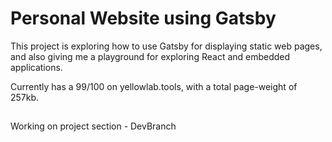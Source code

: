 # Personal Website using Gatsby
This project is exploring how to use Gatsby for displaying static web pages, and also giving me a playground for exploring React and embedded applications.

Currently has a 99/100 on yellowlab.tools, with a total page-weight of 257kb. 

##
Working on project section - DevBranch
